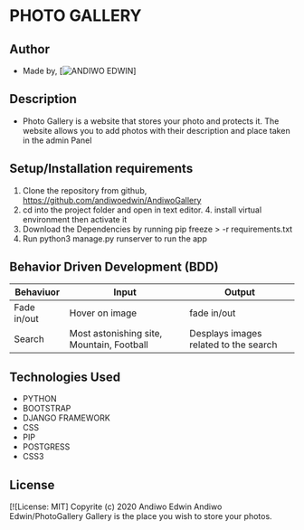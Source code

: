 # PHOTO GALLERY
## Author
* Made by,   [![ANDIWO EDWIN]()]
## Description
* Photo Gallery is a website that stores your photo and protects it. The website allows you to add photos with their description and place taken in the admin Panel
## Setup/Installation requirements
1. Clone  the repository from github, https://github.com/andiwoedwin/AndiwoGallery
3. cd into the project folder and open in text editor. 4. install virtual environment then activate it
4. Download the Dependencies by running pip freeze > -r requirements.txt
4. Run python3 manage.py runserver to run the app
## Behavior Driven Development (BDD)
| Behaviuor | Input | Output |
| --------------- | --------------- | --------------- |
| Fade in/out | Hover on image | fade in/out  |
| Search       | Most astonishing site, Mountain, Football | Desplays images related to the search |
## Technologies Used
* PYTHON
* BOOTSTRAP
* DJANGO FRAMEWORK
* CSS
* PIP
* POSTGRESS
* CSS3
## License
[![License: MIT]
Copyrite (c) 2020 Andiwo Edwin
Andiwo Edwin/PhotoGallery
Gallery is the place you wish to store your photos.


